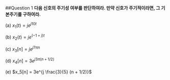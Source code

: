 ##Question 1
**다음 신호의 주기성 여부를 판단하여라. 만약 신호가 주기적이라면, 그 기본주기를 구하여라.**

(a) $x_1(t) = je^{j10t}$


(b) $x_2(t) = je^{(-1 + j)t}$


(c) $x_3[n] = je^{j7 \pi n}$

(d) $x_4[n] = 3e^{j3 \pi (n + 1/2)}$

(e) $x_5[n] = 3e^{j \frac{3}{5} (n + 1/2)}$

